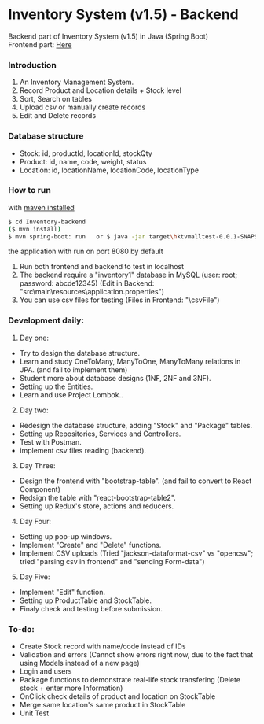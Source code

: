 # Inventory System (v1.5) - Backend
Backend part of Inventory System (v1.5) in Java (Spring Boot)<br>
Frontend part: [Here](https://github.com/tsokying/Inventory-frontend)

### Introduction
1) An Inventory Management System.
2) Record Product and Location details + Stock level
3) Sort, Search on tables
4) Upload csv or manually create records
5) Edit and Delete records

### Database structure
* Stock:      id, productId, locationId, stockQty
* Product:    id, name, code, weight, status
* Location:   id, locationName, locationCode, locationType

### How to run

with [maven installed](https://www.mkyong.com/maven/how-to-install-maven-in-windows/)
```sh
$ cd Inventory-backend
($ mvn install)
$ mvn spring-boot: run   or $ java -jar target\hktvmalltest-0.0.1-SNAPSHOT.jar
```
the application with run on port 8080 by default

1) Run both frontend and backend to test in localhost
2) The backend require a "inventory1" database in MySQL (user: root; password: abcde12345) (Edit in Backend: "src\main\resources\application.properties")
3) You can use csv files for testing (Files in Frontend: "\csvFile")

### Development daily:

1) Day one: 
* Try to design the database structure.
* Learn and study OneToMany, ManyToOne, ManyToMany relations in JPA. (and fail to implement them)
* Student more about database designs (1NF, 2NF and 3NF).
* Setting up the Entities.
* Learn and use Project Lombok..

2) Day two:
* Redesign the database structure, adding "Stock" and "Package" tables.
* Setting up Repositories, Services and Controllers.
* Test with Postman.
* implement csv files reading (backend).

3) Day Three:
* Design the frontend with "bootstrap-table". (and fail to convert to React Component)
* Redsign the table with "react-bootstrap-table2".
* Setting up Redux's store, actions and reducers.

4) Day Four:
* Setting up pop-up windows. 
* Implement "Create" and "Delete" functions.
* Implement CSV uploads (Tried "jackson-dataformat-csv" vs "opencsv"; tried "parsing csv in frontend" and "sending Form-data")

5) Day Five:
* Implement "Edit" function.
* Setting up ProductTable and StockTable.
* Finaly check and testing before submission.

### To-do:
* Create Stock record with name/code instead of IDs
* Validation and errors (Cannot show errors right now, due to the fact that using Models instead of a new page)
* Login and users
* Package functions to demonstrate real-life stock transfering (Delete stock + enter more Information)
* OnClick check details of product and location on StockTable
* Merge same location's same product in StockTable
* Unit Test
